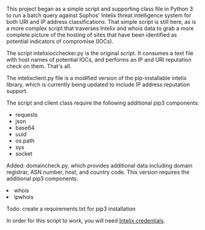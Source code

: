 This project began as a simple script and supporting class file in Python 3 to run a batch query against Sophos' Intelix threat intelligence system for both URI and IP address classifications. That simple script is still here, as is a more complex script that traverses Intelix and whois data to grab a more complete picture of the hosting of sites that have been identified as potential indicators of compromise (IOCs). 

The script intelixiocchecker.py is the original script. It consumes a text file with host names of potential IOCs, and performs an IP and URI reputation check on them. That's all.

The intelixclient.py file is a modified version of the pip-installable intelix library, which is currently being updated to include IP address reputation support. 

The script and client class require the following additional pip3 components: <ul>
  <li>requests</li>
  <li>json</li>
  <li>base64</li>
  <li>uuid</li>
  <li>os.path</li>
  <li>sys</li> 
  <li>socket</li></ul>
 
Added: domaincheck.py, which provides additional data including domain registrar, ASN number, host, and country code.
This version requires the additional pip3 components:
<li>whois</li>
<li>ipwhois</li>

Todo: create a requirements.txt for pip3 installation

In order for this script to work, you will need <a href="https://aws.amazon.com/marketplace/pp/Sophos-Limited-SophosLabs-Intelix/B07SLZPMCS">Intelix credentials</a>. 
